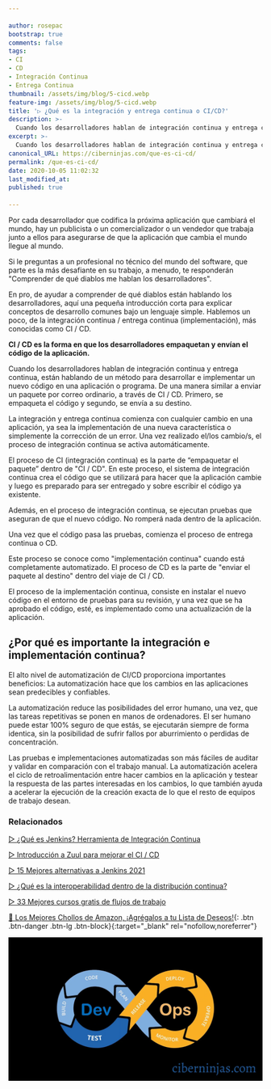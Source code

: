 ```yaml
---

author: rosepac
bootstrap: true
comments: false
tags:
- CI
- CD
- Integración Continua
- Entrega Continua
thumbnail: /assets/img/blog/5-cicd.webp
feature-img: /assets/img/blog/5-cicd.webp
title: '▷ ¿Qué es la integración y entrega continua o CI/CD?'
description: >-
  Cuando los desarrolladores hablan de integración continua y entrega continua, están hablando de un método para desarrollar e implementar un nuevo código de aplicación. De manera similar a como enviaría un paquete por correo, CI / CD empaqueta el código y lo envía a su destino.
excerpt: >-
  Cuando los desarrolladores hablan de integración continua y entrega continua, están hablando de un método para desarrollar e implementar un nuevo código de aplicación. De manera similar a como enviaría un paquete por correo, CI / CD empaqueta el código y lo envía a su destino.
canonical_URL: https://ciberninjas.com/que-es-ci-cd/
permalink: /que-es-ci-cd/
date: 2020-10-05 11:02:32
last_modified_at: 
published: true

---
```


Por cada desarrollador que codifica la próxima aplicación que cambiará el mundo, hay un publicista o un comercializador o un vendedor que trabaja junto a ellos para asegurarse de que la aplicación que cambia el mundo llegue al mundo.

Si le preguntas a un profesional no técnico del mundo del software, que parte es la más desafiante en su trabajo, a menudo, te responderán "Comprender de qué diablos me hablan los desarrolladores".

En pro, de ayudar a comprender de qué diablos están hablando los desarrolladores, aquí una pequeña introducción corta para explicar conceptos de desarrollo comunes bajo un lenguaje simple. Hablemos un poco, de la integración continua / entrega continua (implementación), más conocidas como CI / CD.

**CI / CD es la forma en que los desarrolladores empaquetan y envían el código de la aplicación.**

Cuando los desarrolladores hablan de integración continua y entrega continua, están hablando de un método para desarrollar e implementar un nuevo código en una aplicación o programa. De una manera similar a enviar un paquete por correo ordinario, a través de CI / CD. Primero, se empaqueta el código y segundo, se envía a su destino.

La integración y entrega continua comienza con cualquier cambio en una aplicación, ya sea la implementación de una nueva característica o simplemente la corrección de un error. Una vez realizado el/los cambio/s, el proceso de integración continua se activa automáticamente.

El proceso de CI (integración continua) es la parte de “empaquetar el paquete” dentro de "CI / CD". En este proceso, el sistema de integración continua crea el código que se utilizará para hacer que la aplicación cambie y luego es preparado para ser entregado y sobre escribir el código ya existente.

Además, en el proceso de integración continua, se ejecutan pruebas que aseguran de que el nuevo código. No romperá nada dentro de la aplicación.

Una vez que el código pasa las pruebas, comienza el proceso de entrega continua o CD.

Este proceso se conoce como "implementación continua" cuando está completamente automatizado. El proceso de CD es la parte de "enviar el paquete al destino" dentro del viaje de CI / CD.

El proceso de la implementación continua, consiste en instalar el nuevo código en el entorno de pruebas para su revisión, y una vez que se ha aprobado el código, esté, es implementado como una actualización de la aplicación.

## **¿Por qué es importante la integración e implementación continua?**

El alto nivel de automatización de CI/CD proporciona importantes beneficios: La automatización hace que los cambios en las aplicaciones sean predecibles y confiables.

La automatización reduce las posibilidades del error humano, una vez, que las tareas repetitivas se ponen en manos de ordenadores. El ser humano puede estar 100% seguro de que estás, se ejecutarán siempre de forma identica, sin la posibilidad de sufrir fallos por aburrimiento o perdidas de concentración.

Las pruebas e implementaciones automatizadas son más fáciles de auditar y validar en comparación con el trabajo manual. La automatización acelera el ciclo de retroalimentación entre hacer cambios en la aplicación y testear la respuesta de las partes interesadas en los cambios, lo que también ayuda a acelerar la ejecución de la creación exacta de lo que el resto de equipos de trabajo desean.

### **Relacionados** <!-- omit in toc -->

[▷ ¿Qué es Jenkins? Herramienta de Integración Continua](https://ciberninjas.com/jenkins/)

[▷ Introducción a Zuul para mejorar el CI / CD](https://ciberninjas.com/introduccion-zuul-open-source/)

[▷ 15 Mejores alternativas a Jenkins 2021](https://ciberninjas.com/jenkins-alternativas/)

[▷ ¿Qué es la interoperabilidad dentro de la distribución continua?](https://ciberninjas.com/que-es-la-interoperabilidad-en-la-distribucion-continua/)

[▷ 33 Mejores cursos gratis de flujos de trabajo](https://ciberninjas.com/cursos-flujos-trabajo-workflow/)

[🛒 Los Mejores Chollos de Amazon, ¡Agrégalos a tu Lista de Deseos!](/amazon/ "Los Mejores Chollos de Amazon, Ofertas Flash, Black Monday y Amazon Prime Day"){: .btn .btn-danger .btn-lg .btn-block}{:target="_blank" rel="nofollow,noreferrer"}

![¿Qué es la integración y la entrega continua o CI/CD?](/assets/img/blog/5-cicd.webp "¿Qué es la integración y la entrega continua o CI/CD?")